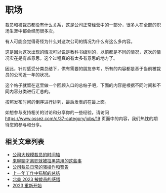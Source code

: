 # 职场

裁员和被裁员都没有什么关系，这是公司正常经营中的一部分，很多人在全部的职场生涯中都会经历很多次。

有人可能会觉得奇怪为什么对这次公司的情况为什么有这么多内容。

这是因为这次出现的情况可以说是教科书级别的，以前都是不同的情况，这次的情况实在是有点意思，这个过程真的有太多有意思的地方了。

因此，针对感受分类总结下，供有需要的朋友参考，所有的内容都是基于当前被裁员的公司近一年的状况。

这个帖子就留在这里做一个回顾入口的总帖子吧，下面的内容是根据不同时间和不同内容分类进行汇总的。

按照发布时间的倒序进行排列，最后发表的在最上面。

如想参与支持相关的讨论和分享你的一些经验，请访问 https://www.ossez.com/c/37-category/jobs/19 页面中的内容，我们热忱的期待您的参与和分享。

## 相关文章列表
* [公司大规模裁员的时间轴](https://www.ossez.com/t/topic/14472)
* [来聊聊才离职就被拉黑禁用的这些事](https://www.ossez.com/t/topic/14469)
* [公司裁员日常的骚操作和警告](https://www.ossez.com/t/topic/14465)
* [上一年工作中猫腻的总结](https://www.ossez.com/t/topic/14464)
* [北美 2023 被裁员的感悟](https://www.ossez.com/t/topic/14461)
* [2023 重新开始](https://www.ossez.com/t/topic/14456)
